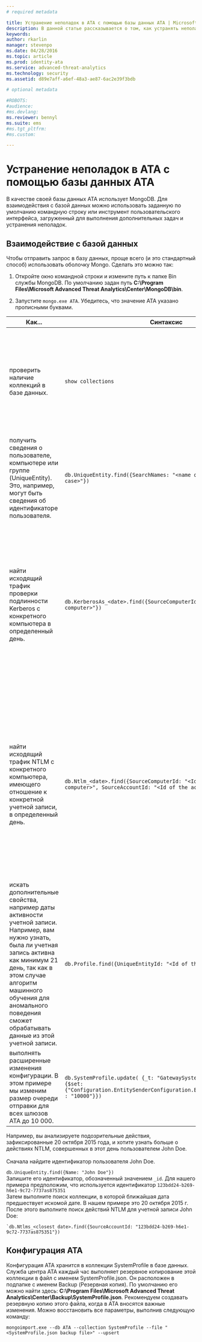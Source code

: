 ```yaml
---
# required metadata

title: Устранение неполадок в ATA с помощью базы данных ATA | Microsoft Advanced Threat Analytics
description: В данной статье рассказывается о том, как устранять неполадки с помощью базы данных ATA. 
keywords:
author: rkarlin
manager: stevenpo
ms.date: 04/28/2016
ms.topic: article
ms.prod: identity-ata
ms.service: advanced-threat-analytics
ms.technology: security
ms.assetid: d89e7aff-a6ef-48a3-ae87-6ac2e39f3bdb

# optional metadata

#ROBOTS:
#audience:
#ms.devlang:
ms.reviewer: bennyl
ms.suite: ems
#ms.tgt_pltfrm:
#ms.custom:

---
```


# Устранение неполадок в ATA с помощью базы данных ATA
В качестве своей базы данных ATA использует MongoDB.
Для взаимодействия с базой данных можно использовать заданную по умолчанию командную строку или инструмент пользовательского интерфейса, загруженный для выполнения дополнительных задач и устранения неполадок.

## Взаимодействие с базой данных
Чтобы отправить запрос в базу данных, проще всего (и это стандартный способ) использовать оболочку Mongo. Сделать это можно так:

1.  Откройте окно командной строки и измените путь к папке Bin службы MongoDB. По умолчанию задан путь **C:\Program Files\Microsoft Advanced Threat Analytics\Center\MongoDB\bin**.

2.  Запустите `mongo.exe ATA`. Убедитесь, что значение ATA указано прописными буквами.

|Как...|Синтаксис|Примечания|
|-------------|----------|---------|
|проверить наличие коллекций в базе данных.|`show collections`|Полезно использовать в качестве полной проверки, чтобы убедиться, что трафик записывается в базу данных и что АТА получает сведения о событии 4776.|
|получить сведения о пользователе, компьютере или группе (UniqueEntity). Это, например, могут быть сведения об идентификаторе пользователя.|`db.UniqueEntity.find({SearchNames: "<name of entity in lower case>"})`||
|найти исходящий трафик проверки подлинности Kerberos с конкретного компьютера в определенный день.|`db.KerberosAs_<date>.find({SourceComputerId: "<Id of the source computer>"})`|Чтобы получить &lt;идентификатор исходного компьютера&gt;, выполните запрос к коллекциям UniqueEntity, как показано в примере.<br /><br />Каждый тип сетевой активности, например проверка подлинности Kerberos, имеет собственную коллекцию для каждой даты в формате UTC.|
|найти исходящий трафик NTLM с конкретного компьютера, имеющего отношение к конкретной учетной записи, в определенный день.|`db.Ntlm_<date>.find({SourceComputerId: "<Id of the source computer>", SourceAccountId: "<Id of the account>"})`|Чтобы получить &lt;идентификатор исходного компьютера&gt; и &lt;идентификатор учетной записи&gt;, выполните запрос к коллекциям UniqueEntity, как показано в примере.<br /><br />Каждый тип сетевых операций, например проверка подлинности NTLM, имеет собственную коллекцию для каждой даты в формате UTC.|
|искать дополнительные свойства, например даты активности учетной записи. Например, вам нужно узнать, была ли учетная запись активна как минимум 21 день, так как в этом случае алгоритм машинного обучения для аномального поведения сможет обрабатывать данные из этой учетной записи.|`db.Profile.find({UniqueEntityId: "<Id of the account>")`|Чтобы получить &lt;идентификатор учетной записи&gt;, создайте запрос к коллекциям UniqueEntity, как показано в примере.<br>Свойство, отображающее даты активности учетной записи, называется ActiveDates.|
|выполнять расширенные изменения конфигурации. В этом примере мы изменим размер очереди отправки для всех шлюзов ATA до 10 000.|`db.SystemProfile.update( {_t: "GatewaySystemProfile"} ,`<br>`{$set:{"Configuration.EntitySenderConfiguration.EntityBatchBlockMaxSize" : "10000"}})`|`|
Например, вы анализируете подозрительные действия, зафиксированные 20 октября 2015 года, и хотите узнать больше о действиях NTLM, совершенных в этот день пользователем John Doe.<br /><br />Сначала найдите идентификатор пользователя John Doe.

`db.UniqueEntity.find({Name: "John Doe"})`<br>Запишите его идентификатор, обозначенный значением `_id`. Для нашего примера предположим, что используется идентификатор `123bdd24-b269-h6e1-9c72-7737as875351`<br>Затем выполните поиск коллекции, в которой ближайшая дата предшествует искомой дате. В нашем примере это 20 октября 2015 г.<br>После этого выполните поиск действий NTLM для учетной записи John Doe:


    `db.Ntlms_<closest date>.find({SourceAccountId: "123bdd24-b269-h6e1-9c72-7737as875351"})
## Конфигурация АТА
Конфигурация ATA хранится в коллекции SystemProfile в базе данных.
Служба центра АТА каждый час выполняет резервное копирование этой коллекции в файл с именем SystemProfile.json. Он расположен в подпапке с именем Backup (Резервная копия). По умолчанию его можно найти здесь: **C:\Program Files\Microsoft Advanced Threat Analytics\Center\Backup\SystemProfile.json**. Рекомендуем создавать резервную копию этого файла, когда в АТА вносятся важные изменения.
Можно восстановить все параметры, выполнив следующую команду:

`mongoimport.exe --db ATA --collection SystemProfile --file "<SystemProfile.json backup file>" --upsert`


<!--HONumber=Apr16_HO2-->



